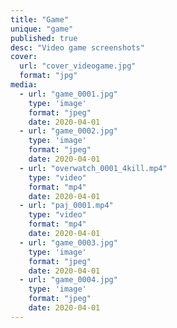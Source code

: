 ```yaml
---
title: "Game"
unique: "game"
published: true
desc: "Video game screenshots"
cover:
  url: "cover_videogame.jpg"
  format: "jpg"
media:
  - url: "game_0001.jpg"
    type: 'image'
    format: "jpeg"
    date: 2020-04-01
  - url: "game_0002.jpg"
    type: 'image'
    format: "jpeg"
    date: 2020-04-01
  - url: "overwatch_0001_4kill.mp4"
    type: "video"
    format: "mp4"
    date: 2020-04-01
  - url: "paj_0001.mp4"
    type: "video"
    format: "mp4"
    date: 2020-04-01
  - url: "game_0003.jpg"
    type: 'image'
    format: "jpeg"
    date: 2020-04-01
  - url: "game_0004.jpg"
    type: 'image'
    format: "jpeg"
    date: 2020-04-01
---
```

